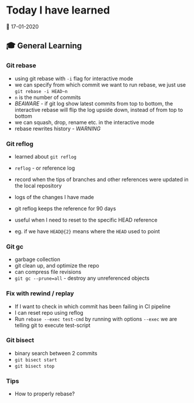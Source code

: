 # Today I have learned

:calendar: 17-01-2020

## :mortar_board: General Learning

### Git rebase

- using git rebase with `-i` flag for interactive mode
- we can specify from which commit we want to run rebase, we just use `git rebase -i HEAD~n`
- `n` is the number of commits
- *BEAWARE* - if git log show latest commits from top to bottom, the interactive rebase will flip the log upside down, instead of from top to bottom
- we can squash, drop, rename etc. in the interactive mode
- rebase rewrites history - *WARNING*

### Git reflog

- learned about `git reflog`
- `reflog` - or reference log
- record when the tips of branches and other references were updated in the local repository
- logs of the changes I have made
- git reflog keeps the reference for 90 days
- useful when I need to reset to the specific HEAD reference

- eg. if we have `HEAD@{2}` means where the `HEAD` used to point

### Git gc

- garbage collection
- git clean up, and optimize the repo
- can compress file revisions
- `git gc --prune=all` - destroy any unreferenced objects

### Fix with rewind / replay

- If I want to check in which commit has been failing in CI pipeline
- I can reset repo using reflog
- Run `rebase --exec test-cmd` by running with options `--exec` we are telling git to execute test-script

### Git bisect

- binary search between 2 commits
- `git bisect start`
- `git bisect stop`

### Tips

- How to properly rebase?
